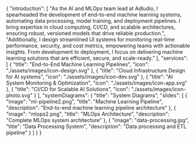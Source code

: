 {
    "introduction": [
        "As the AI and MLOps team lead at Adludio, I spearheaded the development of end-to-end machine learning systems, automating data processing, model training, and deployment pipelines. I bring expertise in cloud computing, CI/CD, and scalable architectures, ensuring robust, versioned models that drive reliable production.",
        "Additionally, I design streamlined UI systems for monitoring real-time performance, security, and cost metrics, empowering teams with actionable insights. From development to deployment, I focus on delivering machine learning solutions that are efficient, secure, and scale-ready."
    ],
    "services": [
        {
            "title": "End-to-End Machine Learning Pipelines",
            "icon": "./assets/images/icon-design.svg"
        },
        {
            "title": "Cloud Infrastructure Design for AI systems",
            "icon": "./assets/images/icon-dev.svg"
        },
        {
            "title": "AI System Monitoring & Optimization",
            "icon": "./assets/images/icon-app.svg"
        },
        {
            "title": "CI/CD for Scalable AI Solutions",
            "icon": "./assets/images/icon-photo.svg"
        }
    ],
    "systemDiagrams": {
        "title": "System Diagrams",
        "slides": [
            {
                "image": "ml-pipeline2.png",
                "title": "Machine Learning Pipeline",
                "description": "End-to-end machine learning pipeline architecture"
            },
            {
                "image": "mlops2.png",
                "title": "MLOps Architecture",
                "description": "Complete MLOps system architecture"
            },
            {
                "image": "data-processing.jpg",
                "title": "Data Processing System",
                "description": "Data processing and ETL pipeline"
            }
        ]
    }
}
